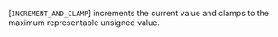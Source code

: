 [`INCREMENT_AND_CLAMP`] increments the current value and
clamps to the maximum representable unsigned value.